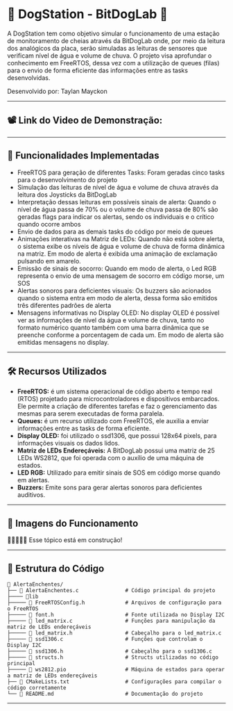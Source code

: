# 🚥 DogStation - BitDogLab 🚥

A DogStation tem como objetivo simular o funcionamento de uma estação de monitoramento de cheias através da BitDogLab onde, por meio da leitura dos analógicos da placa, serão simuladas as leituras de sensores que verificam nível de água e volume de chuva. O projeto visa aprofundar o conhecimento em FreeRTOS, dessa vez com a utilização de queues (filas) para o envio de forma eficiente das informações entre as tasks desenvolvidas.

Desenvolvido por: Taylan Mayckon

---
## 📽️ Link do Video de Demonstração:


---

## 📌 **Funcionalidades Implementadas**

- FreeRTOS para geração de diferentes Tasks: Foram geradas cinco tasks para o desenvolvimento do projeto
- Simulação das leituras de nível de água e volume de chuva através da leitura dos Joysticks da BitDogLab
- Interpretação dessas leituras em possíveis sinais de alerta: Quando o nível de água passa de 70% ou o volume de chuva passa de 80% são geradas flags para indicar os alertas, sendo os individuais e o crítico quando ocorre ambos
- Envio de dados para as demais tasks do código por meio de queues
- Animações interativas na Matriz de LEDs: Quando não está sobre alerta, o sistema exibe os níveis de água e volume de chuva de forma dinâmica na matriz. Em modo de alerta é exibida uma animação de exclamação pulsando em amarelo.
- Emissão de sinais de socorro: Quando em modo de alerta, o Led RGB representa o envio de uma mensagem de socorro em código morse, um SOS
- Alertas sonoros para deficientes visuais: Os buzzers são acionados quando o sistema entra em modo de alerta, dessa forma são emitidos três diferentes padrões de alerta
- Mensagens informativas no Display OLED: No display OLED é possível ver as informações de nível da água e volume de chuva, tanto no formato numérico quanto também com uma barra dinâmica que se preenche conforme a porcentagem de cada um. Em modo de alerta são emitidas mensagens no display.

---

## 🛠 **Recursos Utilizados**

- **FreeRTOS:** é um sistema operacional de código aberto e tempo real (RTOS) projetado para microcontroladores e dispositivos embarcados. Ele permite a criação de diferentes tarefas e faz o gerenciamento das mesmas para serem executadas de forma paralela.
- **Queues:** é um recurso utilizado com FreeRTOS, ele auxilia a enviar informações entre as tasks de forma eficiente.
- **Display OLED:** foi utilizado o ssd1306, que possui 128x64 pixels, para informações visuais os dados lidos.
- **Matriz de LEDs Endereçáveis:** A BitDogLab possui uma matriz de 25 LEDs WS2812, que foi operada com o auxílio de uma máquina de estados.
- **LED RGB:** Utilizado para emitir sinais de SOS em código morse quando em alertas.
- **Buzzers:** Emite sons para gerar alertas sonoros para deficientes auditivos.

---

## 📸 **Imagens do Funcionamento**

🚧🚧🚧🚧🚧 Esse tópico está em construção!

---

## 📂 **Estrutura do Código**

```
📂 AlertaEnchentes/
├── 📄 AlertaEnchentes.c               # Código principal do projeto
├──── 📂lib
├───── 📄 FreeRTOSConfig.h             # Arquivos de configuração para o FreeRTOS
├───── 📄 font.h                       # Fonte utilizada no Display I2C
├───── 📄 led_matrix.c                 # Funções para manipulação da matriz de LEDs endereçáveis
├───── 📄 led_matrix.h                 # Cabeçalho para o led_matrix.c
├───── 📄 ssd1306.c                    # Funções que controlam o Display I2C
├───── 📄 ssd1306.h                    # Cabeçalho para o ssd1306.c
├───── 📄 structs.h                    # Structs utilizadas no código principal
├───── 📄 ws2812.pio                   # Máquina de estados para operar a matriz de LEDs endereçáveis
├── 📄 CMakeLists.txt                  # Configurações para compilar o código corretamente
└── 📄 README.md                       # Documentação do projeto
```

---
